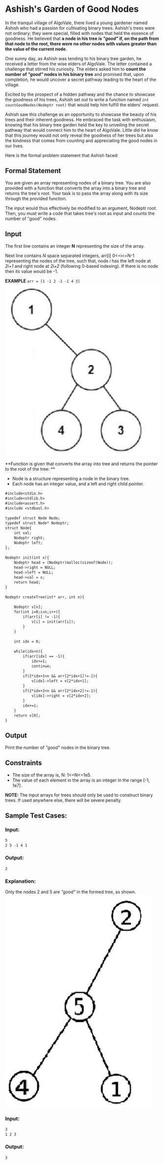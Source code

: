 # Ashish's Garden of Good Nodes

In the tranquil village of AlgoVale, there lived a young gardener named Ashish who had a passion for cultivating binary trees. Ashish's trees were not ordinary; they were special, filled with nodes that held the essence of goodness. He believed that **a node in his tree is *"good"* if, on the path from that node to the root, there were no other nodes with values greater than the value of the current node.**

One sunny day, as Ashish was tending to his binary tree garden, he received a letter from the wise elders of AlgoVale. The letter contained a challenge that stirred his curiosity. The elders asked him to **count the number of *"good"* nodes in his binary tree** and promised that, upon completion, he would uncover a secret pathway leading to the heart of the village.

Excited by the prospect of a hidden pathway and the chance to showcase the goodness of his trees, Ashish set out to write a function named `int countGoodNodes(Nodeptr root)` that would help him fulfill the elders' request.

Ashish saw this challenge as an opportunity to showcase the beauty of his trees and their inherent goodness. He embraced the task with enthusiasm, knowing that his binary tree garden held the key to unveiling the secret pathway that would connect him to the heart of AlgoVale. Little did he know that this journey would not only reveal the goodness of her trees but also the kindness that comes from counting and appreciating the good nodes in our lives.

Here is the formal problem statement that Ashish faced:

## Formal Statement
You are given an array representing nodes of a binary tree. You are also provided with a function that converts the array into a binary tree and returns the tree's root. Your task is to pass the array along with its size through the provided function.

The input would thus effectively be modified to an argument, Nodeptr root. Then, you must write a code that takes tree's root as input and counts the number of "good" nodes.

## Input
The first line contains an integer **N** representing the size of the array.

Next line contains *N* space separated integers, arr[i] 0<=i<=N-1 representing the nodes of the tree, such that, node *i* has the left node at *2i+1* and right node at *2i+2* (following 0-based indexing). If there is no node then its value would be -1.

**EXAMPLE**
`arr = [1 -1 2 -1 -1 4 3]`
![2.png](2.png)

**Function is given that converts the array into tree and returns the pointer to the root of the tree: **

* Node is a structure representing a node in the binary tree.
* Each node has an integer value, and a left and right child pointer.

```
#include<stdio.h>
#include<stdlib.h>
#include<assert.h>
#include <stdbool.h>

typedef struct Node Node;
typedef struct Node* Nodeptr;
struct Node{
    int val;
    Nodeptr right;
    Nodeptr left;
};

Nodeptr init(int x){
    Nodeptr head = (Nodeptr)malloc(sizeof(Node));
    head->right = NULL;
    head->left = NULL;
    head->val = x;
    return head;
}

Nodeptr createTree(int* arr, int n){
    
    Nodeptr v[n];
    for(int i=0;i<n;i++){
        if(arr[i] != -1){
            v[i] = init(arr[i]);
        }
    }

    int idx = 0;
    
    while(idx<n){
        if(arr[idx] == -1){
            idx+=1;
            continue;
        }
        if(2*idx+1<n && arr[2*idx+1]!=-1){
            v[idx]->left = v[2*idx+1];
        }
        if(2*idx+2<n && arr[2*idx+2]!=-1){
            v[idx]->right = v[2*idx+2];
        }
        idx+=1;
    }
    return v[0];
}
```

## Output
Print the number of *"good"* nodes in the binary tree.


## Constraints
* The size of the array is, N: 1<=N<=1e5.
* The value of each element in the array is an integer in the range [-1, 1e7].

**NOTE:** The input arrays for trees should only be used to construct binary trees. If used anywhere else, there will be severe penalty.

## Sample Test Cases:

### Input:

```
5
2 5 -1 4 1
```

### Output:

```
2
```
### Explanation:
Only the nodes 2 and 5 are *"good"* in the formed tree, as shown.
![3.png](3.png)

### Input:

```
3
1 2 3
```

### Output:

```
3
```